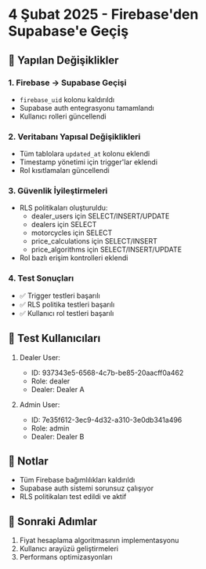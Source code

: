 # 4 Şubat 2025 - Firebase'den Supabase'e Geçiş

## 🔄 Yapılan Değişiklikler

### 1. Firebase -> Supabase Geçişi
- `firebase_uid` kolonu kaldırıldı
- Supabase auth entegrasyonu tamamlandı
- Kullanıcı rolleri güncellendi

### 2. Veritabanı Yapısal Değişiklikleri
- Tüm tablolara `updated_at` kolonu eklendi
- Timestamp yönetimi için trigger'lar eklendi
- Rol kısıtlamaları güncellendi

### 3. Güvenlik İyileştirmeleri
- RLS politikaları oluşturuldu:
  - dealer_users için SELECT/INSERT/UPDATE
  - dealers için SELECT
  - motorcycles için SELECT
  - price_calculations için SELECT/INSERT
  - price_algorithms için SELECT/INSERT/UPDATE
- Rol bazlı erişim kontrolleri eklendi

### 4. Test Sonuçları
- ✅ Trigger testleri başarılı
- ✅ RLS politika testleri başarılı
- ✅ Kullanıcı rol testleri başarılı

## 🔑 Test Kullanıcıları
1. Dealer User:
   - ID: 937343e5-6568-4c7b-be85-20aacff0a462
   - Role: dealer
   - Dealer: Dealer A

2. Admin User:
   - ID: 7e35f612-3ec9-4d32-a310-3e0db341a496
   - Role: admin
   - Dealer: Dealer B

## 📝 Notlar
- Tüm Firebase bağımlılıkları kaldırıldı
- Supabase auth sistemi sorunsuz çalışıyor
- RLS politikaları test edildi ve aktif

## 🚀 Sonraki Adımlar
1. Fiyat hesaplama algoritmasının implementasyonu
2. Kullanıcı arayüzü geliştirmeleri
3. Performans optimizasyonları 